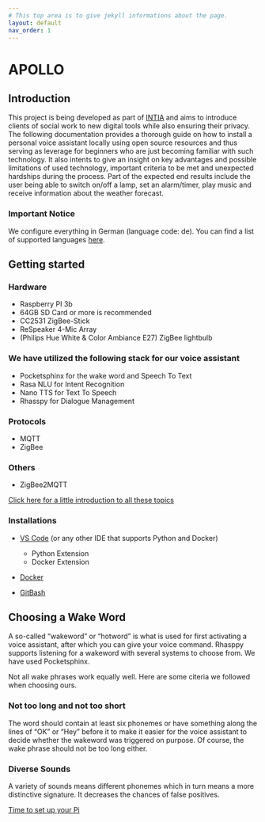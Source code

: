 ```yaml
---
# This top area is to give jekyll informations about the page.
layout: default
nav_order: 1
---
```


# APOLLO

## Introduction

This project is being developed as part of [INTIA](https://dites.web.th-koeln.de/forschung/projekte/intia/) and aims to introduce clients of social work to new digital tools while also ensuring their privacy.
The following documentation provides a thorough guide on how to install a personal voice assistant locally using open source resources and thus serving as leverage for beginners who are just becoming familiar with such technology. It also intents to give an insight on key advantages and possible limitations of used technology, important criteria to be met and unexpected hardships during the process.
Part of the expected end results include the user being able to switch on/off a lamp, set an alarm/timer, play music and receive information about the weather forecast.

### Important Notice

We configure everything in German (language code: de).
You can find a list of supported languages [here](https://rhasspy.readthedocs.io/en/latest/#supported-languages
).

## Getting started

### Hardware

- Raspberry PI 3b
- 64GB SD Card or more is recommended
- CC2531 ZigBee-Stick
- ReSpeaker 4-Mic Array
- (Philips Hue White & Color Ambiance E27) ZigBee lightbulb

### We have utilized the following stack for our voice assistant

- Pocketsphinx for the wake word and Speech To Text
- Rasa NLU for Intent Recognition
- Nano TTS for Text To Speech
- Rhasspy for Dialogue Management

### Protocols

- MQTT
- ZigBee

### Others

- ZigBee2MQTT

[Click here for a little introduction to all these topics](./glossary.md)

### Installations

- [VS Code](https://code.visualstudio.com/download) (or any other IDE that supports Python and Docker)
  - Python Extension
  - Docker Extension

- [Docker](https://docs.docker.com/docker-for-windows/install/)

- [GitBash](https://git-scm.com/downloads)

## Choosing a Wake Word

A so-called “wakeword” or “hotword” is what is used for first activating a voice assistant, after which you can give your voice command. Rhasppy supports listening for a wakeword with several systems to choose from. We have used Pocketsphinx.

Not all wake phrases work equally well. Here are some citeria we followed when choosing ours.

### Not too long and not too short

The word should contain at least six phonemes or have something along the lines of “OK” or “Hey” before it to make it easier for the voice assistant to decide whether the wakeword was triggered on purpose. Of course, the wake phrase should not be too long either.

### Diverse Sounds

A variety of sounds means different phonemes which in turn means a more distinctive signature. It decreases the chances of false positives.

[Time to set up your Pi](./instructions.md)
